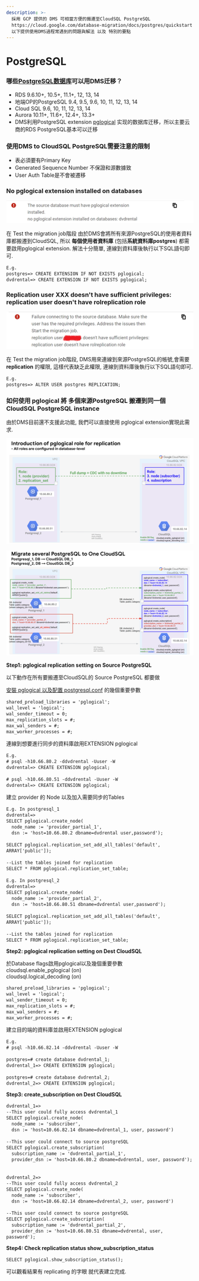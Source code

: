 ```yaml
---
description: >-
  採用 GCP 提供的 DMS 可相當方便的搬遷至CloudSQL PostgreSQL
  https://cloud.google.com/database-migration/docs/postgres/quickstart
  以下提供使用DMS過程常遇到的問題與解法 以及 特別的要點
---
```


# PostgreSQL

### 哪些[PostgreSQL数据库](https://cloud.google.com/database-migration/docs/postgres/configure-source-database)可以用DMS迁移？

* RDS 9.6.10+, 10.5+, 11.1+, 12, 13, 14
* 地端OP的PostgreSQL 9.4, 9.5, 9.6, 10, 11, 12, 13, 14
* Cloud SQL 9.6, 10, 11, 12, 13, 14
* Aurora 10.11+, 11.6+, 12.4+, 13.3+
* DMS利用PostgreSQL extension [pglogical](https://github.com/2ndQuadrant/pglogical) 实现的数据库迁移，所以主要云商的RDS PostgreSQL基本可以迁移

### 使用DMS to CloudSQL PostgreSQL需要注意的限制

* 表必須要有Primary Key
* Generated Sequence Number 不保證和源數據致
* User Auth Table是不會被遷移

### No pglogical extension installed on databases

![](<../../.gitbook/assets/image (53).png>)

在 Test the migration job階段 由於DMS會將所有來源PostgreSQL的使用者資料庫都搬遷到CloudSQL, 所以 **每個使用者資料庫** (包括**系統資料庫postgres**) 都需要啟用pglogical extension.  解法十分簡單, 連線到資料庫後執行以下SQL語句即可.

```
E.g.
postgres=> CREATE EXTENSION IF NOT EXISTS pglogical;
dvdrental=> CREATE EXTENSION IF NOT EXISTS pglogical;
```

### Replication user XXX doesn't have sufficient privileges: replication user doesn't have rolreplication role

![](<../../.gitbook/assets/image (49).png>)

在 Test the migration job階段, DMS用來連線到來源PostgreSQL的帳號,會需要 **replication** 的權限, 這樣代表缺乏此權限, 連線到資料庫後執行以下SQL語句即可.

```
E.g.
postgres=> ALTER USER postgres REPLICATION;
```

### 如何使用 pglogical 將 多個來源PostgreSQL 搬遷到同一個 CloudSQL PostgreSQL instance

由於DMS目前還不支援此功能, 我們可以直接使用 pglogical extension實現此需求.

![](<../../.gitbook/assets/image (40).png>)

![](<../../.gitbook/assets/image (26).png>)

**Step1: pglogical replication setting on Source PostgreSQL**

以下動作在所有要搬遷至CloudSQL的 Source PostgreSQL 都要做

[安裝 pglogical 以及配置 postgresql.conf](https://cloud.google.com/database-migration/docs/postgres/configure-source-database#on-premise-self-managed-postgresql) 的幾個重要參數

```
shared_preload_libraries = 'pglogical';
wal_level = 'logical';
wal_sender_timeout = 0;
max_replication_slots = #;
max_wal_senders = #;
max_worker_processes = #;
```

連線到想要進行同步的資料庫啟用EXTENSION pglogical

```
E.g.
# psql -h10.66.80.2 -ddvdrental -Uuser -W
dvdrental=> CREATE EXTENSION pglogical;

# psql -h10.66.80.51 -ddvdrental -Uuser -W
dvdrental=> CREATE EXTENSION pglogical;
```

建立 provider 的 Node 以及加入需要同步的Tables

```
E.g. In postgresql_1
dvdrental=> 
SELECT pglogical.create_node(
  node_name := 'provider_partial_1',
  dsn := 'host=10.66.80.2 dbname=dvdrental user,password');

SELECT pglogical.replication_set_add_all_tables('default', ARRAY['public']);

--List the tables joined for replication
SELECT * FROM pglogical.replication_set_table;

E.g. In postgresql_2
dvdrental=> 
SELECT pglogical.create_node(
  node_name := 'provider_partial_2',
  dsn := 'host=10.66.80.51 dbname=dvdrental user,password');

SELECT pglogical.replication_set_add_all_tables('default', ARRAY['public']);

--List the tables joined for replication
SELECT * FROM pglogical.replication_set_table;
```

**Step2: pglogical replication setting on Dest CloudSQL**

於Database flags啟用pglogical以及幾個重要參數\
cloudsql.enable\_pglogical (on) \
cloudsql.logical\_decoding (on)

```
shared_preload_libraries = 'pglogical';
wal_level = 'logical';
wal_sender_timeout = 0;
max_replication_slots = #;
max_wal_senders = #;
max_worker_processes = #;
```

建立目的端的資料庫並啟用EXTENSION pglogical

```
E.g.
# psql -h10.66.82.14 -ddvdrental -Uuser -W

postgres=# create database dvdrental_1;
dvdrental_1=> CREATE EXTENSION pglogical;

postgres=# create database dvdrental_2;
dvdrental_2=> CREATE EXTENSION pglogical;
```

**Step3: create\_subscription on Dest CloudSQL**

```
dvdrental_1=> 
--This user could fully access dvdrental_1
SELECT pglogical.create_node(
  node_name := 'subscriber',
  dsn := 'host=10.66.82.14 dbname=dvdrental_1, user, password')

--This user could connect to source postgreSQL
SELECT pglogical.create_subscription(
  subscription_name := 'dvdrental_partial_1',
  provider_dsn := 'host=10.66.80.2 dbname=dvdrental, user, password');


dvdrental_2=> 
--This user could fully access dvdrental_2
SELECT pglogical.create_node(
  node_name := 'subscriber',
  dsn := 'host=10.66.82.14 dbname=dvdrental_2, user, password')

--This user could connect to source postgreSQL
SELECT pglogical.create_subscription(
  subscription_name := 'dvdrental_partial_2',
  provider_dsn := 'host=10.66.80.51 dbname=dvdrental, user, password');
```

**Step4: Check replication status show\_subscription\_status**

```
SELECT pglogical.show_subscription_status();
```

可以觀看結果有 replicating 的字眼 就代表建立完成.
